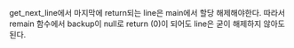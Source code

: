 get_next_line에서 마지막에 return되는 line은 main에서 할당 해제해야한다.
따라서 remain 함수에서 backup이 null로 return (0)이 되어도 line은 굳이 해제하지 않아도 된다.